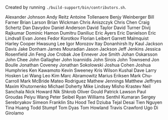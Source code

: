 Created by running `./build-support/bin/contributors.sh`.

Alexander Johnson
Andy Reitz
Antoine Tollenaere
Benjy Weinberger
Bill Farner
Brian Larson
Brian Wickman
Chris Aniszczyk
Chris Chen
Craig Schertz
Dan Davydov
Daniel Anderson
David Taylor
David Turner
Divij Rajkumar
Dominic Hamon
Dumitru Daniliuc
Eric Ayers
Eric Danielson
Eric Lindvall
Evan Jones
Fedor Korotkov
Florian Leibert
Garrett Malmquist
Harley Cooper
Hwasung Lee
Igor Morozov
Itay Donanhirsh
Ity Kaul
Jackson Davis
Jake Donham
James Mouradian
Jason Jackson
Jeff Jenkins
Jessica Rosenfield
Jin Feng
Joe Crobak
Joe Ennever
Joe Smith
Johan Oskarsson
John Chee
John Gallagher
John Ioannidis
John Sirois
John Townsend
Jon Boulle
Jonathan Coveney
Jonathan Sokolowski
Joshua Cohen
Joshua Humphries
Ken Kawamoto
Kevin Sweeney
Kris Wilson
Kushal Dave
Larry Hosken
Lei Wang
Leo Kim
Marc Abramowitz
Marius Eriksen
Mark Chu-Carroll
Mark McBride
Mateo Rodriguez
Mathew Jennings
Matthew Jeffryes
Maxim Khutornenko
Michael Doherty
Mike Lindsey
Misho Krastev
Neil Sanchala
Nick Howard
Nik Shkrob
Oliver Gould
Patrick Lawson
Paul Groudas
Peiyu Wang
Peter Seibel
Ryan Williams
Senthil Kumaran
Sergey Serebryakov
Simeon Franklin
Stu Hood
Ted Dziuba
Tejal Desai
Tien Nguyen
Tina Huang
Todd Stumpf
Tom Dyas
Tom Howland
Travis Crawford
Ugo Di Girolamo
